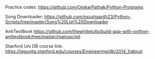 Practice codes:
https://github.com/OmkarPathak/Python-Programs

Song Downloader:
https://github.com/psushaanth23/Python-Scripts/tree/master/Song%20List%20Downloader

AntiTextBook
https://github.com/thewhitetulip/build-app-with-python-antitextbook/tree/master/manuscript

Stanford Uni DB course link:
https://lagunita.stanford.edu/courses/Engineering/db/2014_1/about
